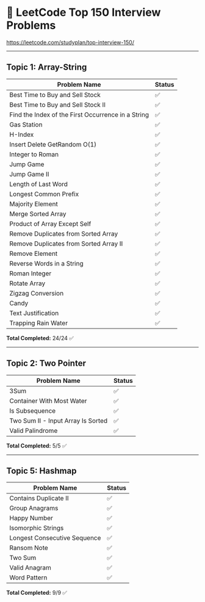 # 📌 LeetCode Top 150 Interview Problems
https://leetcode.com/studyplan/top-interview-150/

---

## Topic 1: Array-String

| Problem Name                                   | Status |
|------------------------------------------------|---------|
| Best Time to Buy and Sell Stock                 | ✅ |
| Best Time to Buy and Sell Stock II              | ✅ |
| Find the Index of the First Occurrence in a String | ✅ |
| Gas Station                                    | ✅ |
| H-Index                                        | ✅ |
| Insert Delete GetRandom O(1)                    | ✅ |
| Integer to Roman                               | ✅ |
| Jump Game                                      | ✅ |
| Jump Game II                                   | ✅ |
| Length of Last Word                            | ✅ |
| Longest Common Prefix                          | ✅ |
| Majority Element                               | ✅ |
| Merge Sorted Array                             | ✅ |
| Product of Array Except Self                   | ✅ |
| Remove Duplicates from Sorted Array             | ✅ |
| Remove Duplicates from Sorted Array II          | ✅ |
| Remove Element                                 | ✅ |
| Reverse Words in a String                      | ✅ |
| Roman Integer                                  | ✅ |
| Rotate Array                                   | ✅ |
| Zigzag Conversion                              | ✅ |
| Candy                                          | ✅ |
| Text Justification                             | ✅ |
| Trapping Rain Water                            | ✅ |

**Total Completed:** 24/24 ✅

---

## Topic 2: Two Pointer

| Problem Name                                | Status |
|---------------------------------------------|---------|
| 3Sum                                         | ✅ |
| Container With Most Water                    | ✅ |
| Is Subsequence                               | ✅ |
| Two Sum II - Input Array Is Sorted           | ✅ |
| Valid Palindrome                             | ✅ |

**Total Completed:** 5/5 ✅

---

## Topic 5: Hashmap

| Problem Name                     | Status |
|----------------------------------|---------|
| Contains Duplicate II            | ✅ |
| Group Anagrams                   | ✅ |
| Happy Number                     | ✅ |
| Isomorphic Strings               | ✅ |
| Longest Consecutive Sequence     | ✅ |
| Ransom Note                      | ✅ |
| Two Sum                          | ✅ |
| Valid Anagram                    | ✅ |
| Word Pattern                     | ✅ |

**Total Completed:** 9/9 ✅
